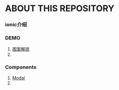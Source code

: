 # ABOUT THIS REPOSITORY

### ionic介绍

### DEMO

1. [图案解锁](/DEMO-UnlockGesture)
2. 

### Components

1. [Modal](/Components-Modal)
2. 
